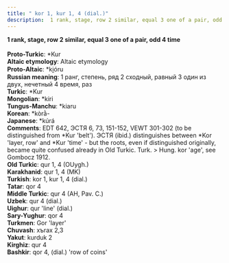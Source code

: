 ```yaml
---
title: " kor 1, kur 1, 4 (dial.)"
description:  1 rank, stage, row 2 similar, equal 3 one of a pair, odd 4 time
---
```

<p data-pagefind-weight="0.5">
<strong> 1 rank, stage, row 2 similar, equal 3 one of a pair, odd 4 time</strong><br><br>
<strong>Proto-Turkic</strong>:  *Kur<br>
<strong>Altaic etymology</strong>:  Altaic etymology<br>
<strong> Proto-Altaic</strong>:  *ki̯óru<br>
<strong>Russian meaning</strong>:  1 ранг, степень, ряд 2 сходный, равный 3 один из двух, нечетный 4 время, раз<br>
<strong>Turkic</strong>:  *Kur<br>
<strong>Mongolian</strong>:  *kiri<br>
<strong>Tungus-Manchu</strong>:  *kiaru<br>
<strong>Korean</strong>:  *kòrằ-<br>
<strong>Japanese</strong>:  *kúrá<br>
<strong>Comments</strong>:  EDT 642, ЭСТЯ 6, 73, 151-152, VEWT 301-302 (to be distinguished from *Kur 'belt'). ЭСТЯ (ibid.) distinguishes between *Kor 'layer, row' and *Kur 'time' - but the roots, even if distinguished originally, became quite confused already in Old Turkic. Turk. > Hung. kor 'age', see Gombocz 1912.<br>
<strong>Old Turkic</strong>:  qur 1, 4 (OUygh.)<br>
<strong>Karakhanid</strong>:  qur 1, 4 (MK)<br>
<strong>Turkish</strong>:  kor 1, kur 1, 4 (dial.)<br>
<strong>Tatar</strong>:  qor 4<br>
<strong>Middle Turkic</strong>:  qur 4 (AH, Pav. C.)<br>
<strong>Uzbek</strong>:  qur 4 (dial.)<br>
<strong>Uighur</strong>:  qur 'line' (dial.)<br>
<strong>Sary-Yughur</strong>:  qor 4<br>
<strong>Turkmen</strong>:  Gor 'layer'<br>
<strong>Chuvash</strong>:  xъrax 2,3<br>
<strong>Yakut</strong>:  kurduk 2<br>
<strong>Kirghiz</strong>:  qur 4<br>
<strong>Bashkir</strong>:  qor 4, (dial.) 'row of coins'<br>

</p>
